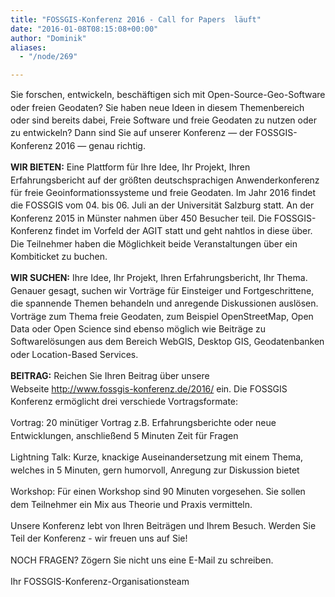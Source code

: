 ```yaml
---
title: "FOSSGIS-Konferenz 2016 - Call for Papers  läuft"
date: "2016-01-08T08:15:08+00:00"
author: "Dominik"
aliases:
  - "/node/269"

---
```


<p class="p1"><span style="line-height: 20.4px;">Sie forschen, entwickeln, beschäftigen sich mit Open-Source-Geo-Software oder freien Geodaten? Sie haben neue Ideen in diesem Themenbereich oder sind bereits dabei, Freie Software und freie Geodaten zu nutzen oder zu entwickeln? Dann sind Sie auf unserer Konferenz &mdash; der FOSSGIS-Konferenz 2016 &mdash; genau richtig.</span></p>
<p class="p2"><span style="line-height: 20.4px;"><strong>WIR BIETEN:</strong> Eine Plattform für Ihre Idee, Ihr Projekt, Ihren Erfahrungsbericht auf der größten deutschsprachigen Anwenderkonferenz für freie Geoinformationssysteme und freie Geodaten. Im Jahr 2016 findet die FOSSGIS vom 04. bis 06. Juli an der Universität Salzburg statt. An der Konferenz 2015 in Münster nahmen über 450 Besucher teil. Die FOSSGIS-Konferenz findet im Vorfeld der AGIT statt und geht nahtlos in diese über. Die Teilnehmer haben die Möglichkeit beide Veranstaltungen über ein Kombiticket zu buchen.</span></p>
<p class="p2"><span style="line-height: 20.4px;"><strong>WIR SUCHEN:</strong> Ihre Idee, Ihr Projekt, Ihren Erfahrungsbericht, Ihr Thema. Genauer gesagt, suchen wir Vorträge für Einsteiger und Fortgeschrittene, die spannende Themen behandeln und anregende Diskussionen auslösen. Vorträge zum Thema freie Geodaten, zum Beispiel OpenStreetMap, Open Data oder Open Science sind ebenso möglich wie Beiträge zu Softwarelösungen aus dem Bereich WebGIS, Desktop GIS, Geodatenbanken oder Location-Based Services.</span></p>
<p class="p2"><span style="line-height: 20.4px;"><strong>BEITRAG:</strong> Reichen Sie Ihren Beitrag über unsere Webseite&nbsp;</span><span class="s3" style="line-height: 20.4px;"><a href="http://www.fossgis-konferenz.de/2016/" style="line-height: 20.4px;">http://www.fossgis-konferenz.de/2016/</a></span><span style="line-height: 20.4px;">&nbsp;ein. Die FOSSGIS Konferenz ermöglicht drei verschiede Vortragsformate:</span></p>
<p class="p2"><span style="line-height: 20.4px;">Vortrag: 20 minütiger Vortrag z.B. Erfahrungsberichte oder neue Entwicklungen, anschließend 5 Minuten Zeit für Fragen</span></p>
<p class="p2"><span style="line-height: 20.4px;">Lightning Talk: Kurze, knackige Auseinandersetzung mit einem Thema, welches in 5 Minuten, gern humorvoll, Anregung zur Diskussion bietet</span></p>
<p class="p2"><span style="line-height: 20.4px;">Workshop: Für einen Workshop sind 90 Minuten vorgesehen. Sie sollen dem Teilnehmer ein Mix aus Theorie und Praxis vermitteln.</span></p>
<p class="p2"><span style="line-height: 20.4px;">Unsere Konferenz lebt von Ihren Beiträgen und Ihrem Besuch. Werden Sie Teil der Konferenz - wir freuen uns auf Sie!</span></p>
<p class="p2"><span style="line-height: 20.4px;">NOCH FRAGEN? Zögern Sie nicht uns eine E-Mail zu schreiben.</span></p>
<p class="p2"><span style="line-height: 20.4px;">Ihr FOSSGIS-Konferenz-Organisationsteam</span></p>
